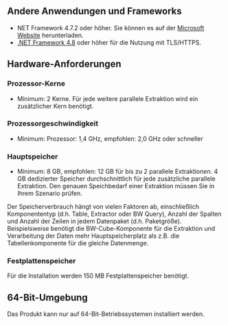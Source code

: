 ## Andere Anwendungen und Frameworks	
- NET Framework 4.7.2 oder höher. Sie können es auf der [Microsoft Website](https://support.microsoft.com/en-us/help/4054530/microsoft-net-framework-4-7-2-offline-installer-for-windows) herunterladen.
- [.NET Framework 4.8](https://dotnet.microsoft.com/download/dotnet-framework/net48) oder höher für die Nutzung mit TLS/HTTPS.

## Hardware-Anforderungen


### Prozessor-Kerne
- Minimum: 2 Kerne. 
Für jede weitere parallele Extraktion wird ein zusätzlicher Kern benötigt. 


### Prozessorgeschwindigkeit   
- Minimum: Prozessor: 1,4 GHz, empfohlen: 2,0 GHz oder schneller


### Hauptspeicher
- Minimum: 8 GB, empfohlen: 12 GB für bis zu 2 parallele Extraktionen.
4 GB dedizierter Speicher durchschnittlich für jede zusätzliche parallele Extraktion.
Den genauen Speichbedarf einer Extraktion müssen Sie in Ihrem Szenario prüfen.<br>

Der Speicherverbrauch hängt von vielen Faktoren ab, einschließlich Komponententyp (d.h. Table, Extractor oder BW Query), Anzahl der Spalten und Anzahl der Zeilen in jedem Datenpaket (d.h. Paketgröße). <br> 
Beispielsweise benötigt die BW-Cube-Komponente für die Extraktion und Verarbeitung der Daten mehr Hauptspeicherplatz als z.B. die Tabellenkomponente für die gleiche Datenmenge. 


### Festplattenspeicher
Für die Installation werden 150 MB Festplattenspeicher benötigt.

## 64-Bit-Umgebung	
Das Produkt kann nur auf 64-Bit-Betriebssystemen installiert werden.








